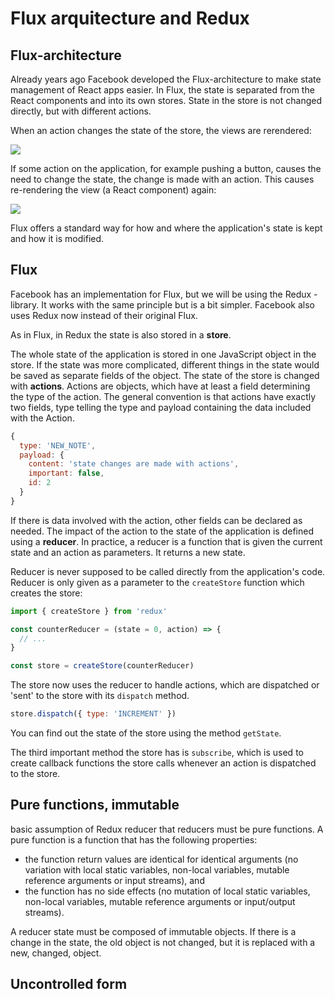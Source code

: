 # Flux arquitecture and Redux

## Flux-architecture

Already years ago Facebook developed the Flux-architecture to make state management of React apps easier. In Flux, the state is separated from the React components and into its own stores. State in the store is not changed directly, but with different actions.

When an action changes the state of the store, the views are rerendered:

![](https://fullstackopen.com/static/165b40470776ac449f8b9604d4828004/5a190/flux1.png)

If some action on the application, for example pushing a button, causes the need to change the state, the change is made with an action. This causes re-rendering the view (a React component) again:

![](https://fullstackopen.com/static/7bf90479b6757c7af3b9a9f0e7f19a64/5a190/flux2.png)

Flux offers a standard way for how and where the application's state is kept and how it is modified.

## Flux

Facebook has an implementation for Flux, but we will be using the Redux - library. It works with the same principle but is a bit simpler. Facebook also uses Redux now instead of their original Flux.

As in Flux, in Redux the state is also stored in a **store**.

The whole state of the application is stored in one JavaScript object in the store. If the state was more complicated, different things in the state would be saved as separate fields of the object. The state of the store is changed with **actions**. Actions are objects, which have at least a field determining the type of the action. The general convention is that actions have exactly two fields, type telling the type and payload containing the data included with the Action.

```js
{
  type: 'NEW_NOTE',
  payload: {
    content: 'state changes are made with actions',
    important: false,
    id: 2
  }
}
```

If there is data involved with the action, other fields can be declared as needed. The impact of the action to the state of the application is defined using a **reducer**. In practice, a reducer is a function that is given the current state and an action as parameters. It returns a new state.

Reducer is never supposed to be called directly from the application's code. Reducer is only given as a parameter to the `createStore` function which creates the store:

```js
import { createStore } from 'redux'

const counterReducer = (state = 0, action) => {
  // ...
}

const store = createStore(counterReducer)
```

The store now uses the reducer to handle actions, which are dispatched or 'sent' to the store with its `dispatch` method.

```js
store.dispatch({ type: 'INCREMENT' })
```

You can find out the state of the store using the method `getState`.

The third important method the store has is `subscribe`, which is used to create callback functions the store calls whenever an action is dispatched to the store.

## Pure functions, immutable

basic assumption of Redux reducer that reducers must be pure functions. A pure function is a function that has the following properties:

- the function return values are identical for identical arguments (no variation with local static variables, non-local variables, mutable reference arguments or input streams), and
- the function has no side effects (no mutation of local static variables, non-local variables, mutable reference arguments or input/output streams).

A reducer state must be composed of immutable objects. If there is a change in the state, the old object is not changed, but it is replaced with a new, changed, object. 

## Uncontrolled form

